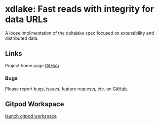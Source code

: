 # xdlake: Fast reads with integrity for data URLs
A loose implimentation of the deltalake spec focused on extensibility and distributed data.

## Links
Project home page [GitHub](https://github.com/xbrianh/xdlake)  

### Bugs
Please report bugs, issues, feature requests, etc. on [GitHub](https://github.com/xbrianh/xdlake).

## Gitpod Workspace
[launch gitpod workspace](https://gitpod.io/#https://github.com/xbrianh/xdlake)
